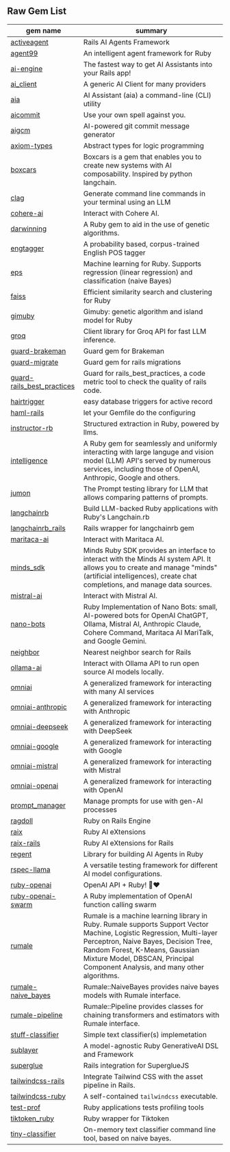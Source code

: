 ## Raw Gem List

| gem name | summary |
| --- | --- 
| [activeagent]() | Rails AI Agents Framework |
| [agent99](https://github.com/MadBomber/agent99) | An intelligent agent framework for Ruby |
| [ai-engine](https://railsai.com/docs/installation) | The fastest way to get AI Assistants into your Rails app! |
| [ai_client](https://github.com/MadBomber/ai_client) | A generic AI Client for many providers |
| [aia](https://github.com/MadBomber/aia) | AI Assistant (aia) a command-line (CLI) utility |
| [aicommit](https://github.com/jackal998/aicommit) | Use your own spell against you. |
| [aigcm](https://github.com/MadBomber/aigcm) | AI-powered git commit message generator |
| [axiom-types](https://github.com/dkubb/axiom-types) | Abstract types for logic programming |
| [boxcars](https://github.com/BoxcarsAI/boxcars) | Boxcars is a gem that enables you to create new systems with AI composability. Inspired by python langchain. |
| [clag](https://github.com/sublayerapp/clag) | Generate command line commands in your terminal using an LLM |
| [cohere-ai](https://github.com/gbaptista/cohere-ai) | Interact with Cohere AI. |
| [darwinning](https://github.com/dorkrawk/darwinning) | A Ruby gem to aid in the use of genetic algorithms. |
| [engtagger](http://github.com/yohasebe/engtagger) | A probability based, corpus-trained English POS tagger |
| [eps](https://github.com/ankane/eps) | Machine learning for Ruby. Supports regression (linear regression) and classification (naive Bayes) |
| [faiss](https://github.com/ankane/faiss-ruby) | Efficient similarity search and clustering for Ruby |
| [gimuby](https://frantzmiccoli.github.io/Gimuby) | Gimuby: genetic algorithm and island model for Ruby |
| [groq](https://github.com/drnic/groq-ruby) | Client library for Groq API for fast LLM inference. |
| [guard-brakeman](https://github.com/guard/guard-brakeman) | Guard gem for Brakeman |
| [guard-migrate](http://rubygems.org/gems/guard-migrate) | Guard gem for rails migrations |
| [guard-rails_best_practices](http://rubygems.org/gems/guard-rails_best_practices) | Guard for rails_best_practices, a code metric tool to check the quality of rails code. |
| [hairtrigger](http://github.com/jenseng/hair_trigger) | easy database triggers for active record |
| [haml-rails](https://github.com/haml/haml-rails) | let your Gemfile do the configuring |
| [instructor-rb](https://github.com/instructor-ai/instructor-rb) | Structured extraction in Ruby, powered by llms. |
| [intelligence](https://github.com/EndlessInternational/intelligence) | A Ruby gem for seamlessly and uniformly interacting with large languge and vision model (LLM)  API's served by numerous services, including those of OpenAI, Anthropic, Google and others. |
| [jumon](https://github.com/moekidev/jumon) | The Prompt testing library for LLM that allows comparing patterns of prompts. |
| [langchainrb](https://rubygems.org/gems/langchainrb) | Build LLM-backed Ruby applications with Ruby's Langchain.rb |
| [langchainrb_rails](https://rubygems.org/gems/langchainrb_rails) | Rails wrapper for langchainrb gem |
| [maritaca-ai](https://github.com/gbaptista/maritaca-ai) | Interact with Maritaca AI. |
| [minds_sdk](https://github.com/tungnt1203/minds_ruby_sdk) | Minds Ruby SDK provides an interface to interact with the Minds AI system API. It allows you to create and manage "minds" (artificial intelligences), create chat completions, and manage data sources. |
| [mistral-ai](https://github.com/gbaptista/mistral-ai) | Interact with Mistral AI. |
| [nano-bots](https://github.com/icebaker/ruby-nano-bots) | Ruby Implementation of Nano Bots: small, AI-powered bots for OpenAI ChatGPT, Ollama, Mistral AI, Anthropic Claude, Cohere Command, Maritaca AI MariTalk, and Google Gemini. |
| [neighbor](https://github.com/ankane/neighbor) | Nearest neighbor search for Rails |
| [ollama-ai](https://github.com/gbaptista/ollama-ai) | Interact with Ollama API to run open source AI models locally. |
| [omniai](https://github.com/ksylvest/omniai) | A generalized framework for interacting with many AI services |
| [omniai-anthropic](https://github.com/ksylvest/omniai-anthropic) | A generalized framework for interacting with Anthropic |
| [omniai-deepseek](https://github.com/ksylvest/omniai-deepseek) | A generalized framework for interacting with DeepSeek |
| [omniai-google](https://github.com/ksylvest/omniai-google) | A generalized framework for interacting with Google |
| [omniai-mistral](https://github.com/ksylvest/omniai-mistral) | A generalized framework for interacting with Mistral |
| [omniai-openai](https://github.com/ksylvest/omniai-openai) | A generalized framework for interacting with OpenAI |
| [prompt_manager](https://github.com/MadBomber/prompt_manager) | Manage prompts for use with gen-AI processes |
| [ragdoll](https://github.com/MadBomber/ragdoll) | Ruby on Rails Engine |
| [raix](https://github.com/OlympiaAI/raix) | Ruby AI eXtensions |
| [raix-rails](https://github.com/OlympiaAI/raix-rails) | Ruby AI eXtensions for Rails |
| [regent](https://github.com/alchaplinsky/regent) | Library for building AI Agents in Ruby |
| [rspec-llama](https://github.com/aifoundry-org/rspec-llama) | A versatile testing framework for different AI model configurations. |
| [ruby-openai](https://github.com/alexrudall/ruby-openai) | OpenAI API + Ruby! 🤖❤️ |
| [ruby-openai-swarm](https://github.com/grayson/ruby-openai-swarm) | A Ruby implementation of OpenAI function calling swarm |
| [rumale](https://github.com/yoshoku/rumale) | Rumale is a machine learning library in Ruby. Rumale supports Support Vector Machine, Logistic Regression, Multi-layer Perceptron, Naive Bayes, Decision Tree, Random Forest, K-Means, Gaussian Mixture Model, DBSCAN, Principal Component Analysis, and many other algorithms. |
| [rumale-naive_bayes](https://github.com/yoshoku/rumale) | Rumale::NaiveBayes provides naive bayes models with Rumale interface. |
| [rumale-pipeline](https://github.com/yoshoku/rumale) | Rumale::Pipeline provides classes for chaining transformers and estimators with Rumale interface. |
| [stuff-classifier](https://github.com/alexandru/stuff-classifier/) | Simple text classifier(s) implemetation |
| [sublayer](https://docs.sublayer.com) | A model-agnostic Ruby GenerativeAI DSL and Framework |
| [superglue](https://github.com/thoughtbot/superglue_rails/) | Rails integration for SuperglueJS |
| [tailwindcss-rails](https://github.com/rails/tailwindcss-rails) | Integrate Tailwind CSS with the asset pipeline in Rails. |
| [tailwindcss-ruby](https://github.com/flavorjones/tailwindcss-ruby) | A self-contained `tailwindcss` executable. |
| [test-prof](http://github.com/test-prof/test-prof) | Ruby applications tests profiling tools |
| [tiktoken_ruby](https://github.com/IAPark/tiktoken_ruby) | Ruby wrapper for Tiktoken |
| [tiny-classifier](https://github.com/piroor/tiny-classifier) | On-memory text classifier command line tool, based on naive bayes. |
